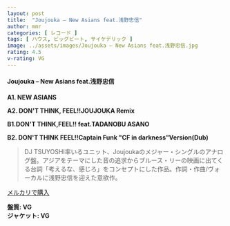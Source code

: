 ```yaml
---
layout: post
title:  "Joujouka – New Asians feat.浅野忠信"
author: mmr
categories: [ レコード ]
tags: [ ハウス, ビッグビート, サイケデリック ]
image: ../assets/images/Joujouka – New Asians feat.浅野忠信.jpg
rating: 4.5
v-rating: VG
---
```


#### Joujouka – New Asians feat.浅野忠信

**A1. NEW ASIANS**

**A2. DON'T THINK, FEEL!!JOUJOUKA Remix**

**B1.DON'T THINK,FEEL!! feat.TADANOBU ASANO**

**B2. DON'T THINK FEEL!!Captain Funk "CF in darkness"Version(Dub)**


> DJ TSUYOSHI率いるユニット、Joujoukaのメジャー・シングルのアナログ盤。アジアをテーマにした音の追求からブルース・リーの映画に出てくる台詞「考えるな、感じろ」をコンセプトにした作品。作詞・作曲/ヴォーカルに浅野忠信を迎えた意欲作。


[メルカリで購入](https://jp.mercari.com/item/m17303472246)


<div class="mt-4 mb-4 d-flex align-items-center">
<strong class="mr-1">盤質: VG</strong>
</div>
<div class="mt-4 mb-4 d-flex align-items-center">
<strong class="mr-1">ジャケット: VG</strong>
</div>